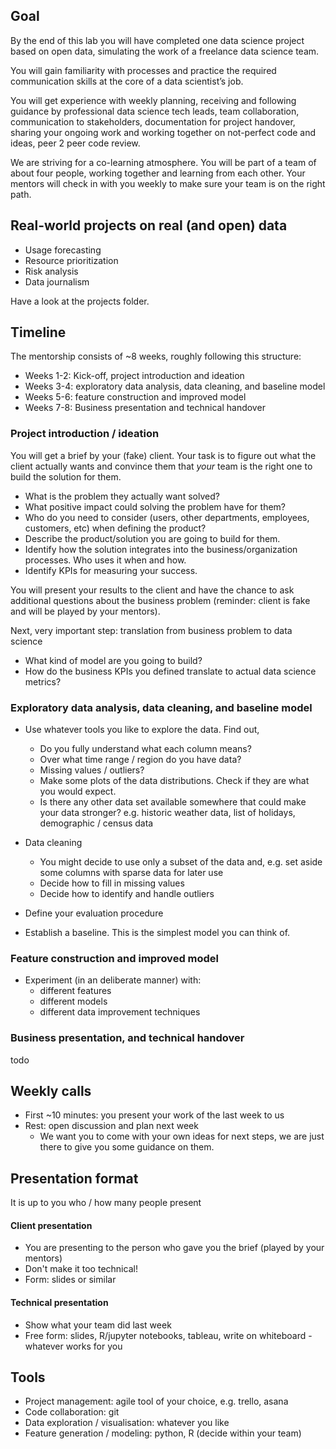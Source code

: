 ## Goal

By the end of this lab you will have completed one data science project based on open data, simulating the work of a freelance data science team.

You will gain familiarity with processes and practice the required communication skills at the core of a data scientist’s job. 

You will get experience with weekly planning, receiving and following guidance by professional data science tech leads, team collaboration, communication to stakeholders, documentation for project handover, sharing your ongoing work and working together on not-perfect code and ideas, peer 2 peer code review.

We are striving for a co-learning atmosphere. You will be part of a team of about four people, working together and learning from each other. Your mentors will check in with you weekly to make sure your team is on the right path.


## Real-world projects on real (and open) data

* Usage forecasting
* Resource prioritization
* Risk analysis
* Data journalism

Have a look at the projects folder. 

## Timeline

The mentorship consists of ~8 weeks, roughly following this structure:

* Weeks 1-2: Kick-off, project introduction and ideation
* Weeks 3-4: exploratory data analysis, data cleaning, and baseline model
* Weeks 5-6: feature construction and improved model
* Weeks 7-8: Business presentation and technical handover


### Project introduction / ideation

You will get a brief by your (fake) client. Your task is to figure out what the client actually wants and convince them that *your* team is the right one to build the solution for them. 

* What is the problem they actually want solved?
* What positive impact could solving the problem have for them? 
* Who do you need to consider (users, other departments, employees, customers, etc) when defining the product?
* Describe the product/solution you are going to build for them.
* Identify how the solution integrates into the business/organization processes. Who uses it when and how.
* Identify KPIs for measuring your success.

You will present your results to the client and have the chance to ask additional questions about the business problem (reminder: client is fake and will be played by your mentors).

Next, very important step: translation from business problem to data science

* What kind of model are you going to build?
* How do the business KPIs you defined translate to actual data science metrics?


### Exploratory data analysis, data cleaning, and baseline model

* Use whatever tools you like to explore the data. Find out, 
   	* Do you fully understand what each column means?
   	* Over what time range / region do you have data?
   	* Missing values / outliers?
	* Make some plots of the data distributions. Check if they are what you would expect.
	* Is there any other data set available somewhere that could make your data stronger? e.g. historic weather data, list of holidays, demographic / census data

* Data cleaning
	* You might decide to use only a subset of the data and, e.g. set aside some columns with sparse data for later use
	* Decide how to fill in missing values
	* Decide how to identify and handle outliers
 
* Define your evaluation procedure 
 
* Establish a baseline. This is the simplest model you can think of.

### Feature construction and improved model

* Experiment (in an deliberate manner) with:
    * different features
    * different models
    * different data improvement techniques
    
### Business presentation, and technical handover

todo

## Weekly calls

* First ~10 minutes: you present your work of the last week to us
* Rest: open discussion and plan next week
    * We want you to come with your own ideas for next steps, we are just there to give you some guidance on them.
    
## Presentation format

It is up to you who / how many people present

#### Client presentation

* You are presenting to the person who gave you the brief (played by your mentors)
* Don't make it too technical!
* Form: slides or similar

#### Technical presentation

* Show what your team did last week 
* Free form: slides, R/jupyter notebooks, tableau, write on whiteboard - whatever works for you

## Tools

* Project management: agile tool of your choice, e.g. trello, asana
* Code collaboration: git
* Data exploration / visualisation: whatever you like
* Feature generation / modeling: python, R (decide within your team)

